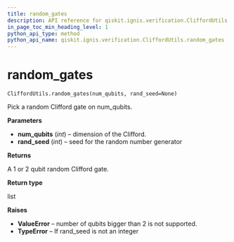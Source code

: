 ```yaml
---
title: random_gates
description: API reference for qiskit.ignis.verification.CliffordUtils.random_gates
in_page_toc_min_heading_level: 1
python_api_type: method
python_api_name: qiskit.ignis.verification.CliffordUtils.random_gates
---
```


# random\_gates

<span id="qiskit.ignis.verification.CliffordUtils.random_gates" />

`CliffordUtils.random_gates(num_qubits, rand_seed=None)`

Pick a random Clifford gate on num\_qubits.

**Parameters**

*   **num\_qubits** (*int*) – dimension of the Clifford.
*   **rand\_seed** (*int*) – seed for the random number generator

**Returns**

A 1 or 2 qubit random Clifford gate.

**Return type**

list

**Raises**

*   **ValueError** – number of qubits bigger than 2 is not supported.
*   **TypeError** – If rand\_seed is not an integer

